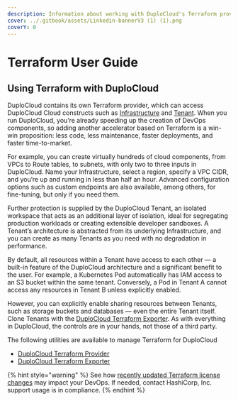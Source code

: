 ```yaml
---
description: Information about working with DuploCloud's Terraform provider
cover: ../.gitbook/assets/Linkedin-bannerV3 (1) (1).png
coverY: 0
---
```


# Terraform User Guide

## Using Terraform with DuploCloud

DuploCloud contains its own Terraform provider, which can access DuploCloud Cloud constructs such as [Infrastructure](https://docs.duplocloud.com/docs/getting-started/application-focussed-interface/infrastructure) and [Tenant](https://docs.duplocloud.com/docs/getting-started/application-focussed-interface/tenant). When you run DuploCloud, you’re already speeding up the creation of DevOps components, so adding another accelerator based on Terraform is a win-win proposition: less code, less maintenance, faster deployments, and faster time-to-market.

For example, you can create virtually hundreds of cloud components, from VPCs to Route tables, to subnets, with only two to three inputs in DuploCloud. Name your Infrastructure, select a region, specify a VPC CIDR, and you’re up and running in less than half an hour. Advanced configuration options such as custom endpoints are also available, among others, for fine-tuning, but only if you need them.&#x20;

Further protection is supplied by the DuploCloud Tenant, an isolated workspace that acts as an additional layer of isolation, ideal for segregating production workloads or creating extensible developer sandboxes. A Tenant’s architecture is abstracted from its underlying Infrastructure, and you can create as many Tenants as you need with no degradation in performance.&#x20;

By default, all resources within a Tenant have access to each other — a built-in feature of the DuploCloud architecture and a significant benefit to the user. For example, a Kubernetes Pod automatically has IAM access to an S3 bucket within the same tenant. Conversely, a Pod in Tenant A cannot access any resources in Tenant B unless explicitly enabled.&#x20;

However, you can explicitly enable sharing resources between Tenants, such as storage buckets and databases — even the entire Tenant itself. Clone Tenants with the [DuploCloud Terraform Exporter](https://docs.duplocloud.com/docs/aws/terraform-support/duplocloud-terraform-exporter). As with everything in DuploCloud, the controls are in your hands, not those of a third party.

The following utilities are available to manage Terraform for DuploCloud

* [DuploCloud Terraform Provider](duplocloud-terraform-provider.md)
* [DuploCloud Terraform Exporter](duplocloud-terraform-exporter/)

{% hint style="warning" %}
See how [recently updated Terraform license changes](https://duplocloud.com/blog/terraform-license-change-impacts-devops/) may impact your DevOps. If needed, contact HashiCorp, Inc. support usage is in compliance.&#x20;
{% endhint %}

